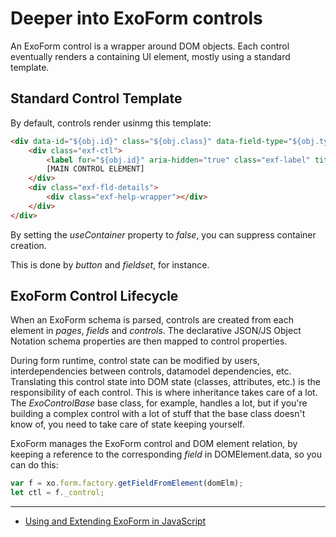 # Deeper into ExoForm controls

An ExoForm control is a wrapper around DOM objects. Each control eventually renders a containing UI element, mostly using a standard template.

## Standard Control Template

By default, controls render usinmg this template:

```html
<div data-id="${obj.id}" class="${obj.class}" data-field-type="${obj.type}">
    <div class="exf-ctl">
        <label for="${obj.id}" aria-hidden="true" class="exf-label" title="${obj.caption}">${obj.caption}</label>
        [MAIN CONTROL ELEMENT]
    </div>
    <div class="exf-fld-details">
        <div class="exf-help-wrapper"></div>
    </div>
</div>
```

By setting the *useContainer* property to *false*, you can suppress container creation.

This is done by *button* and *fieldset*, for instance.

## ExoForm Control Lifecycle

When an ExoForm schema is parsed, controls are created from each element in *pages*, *fields* and *controls*. The declarative JSON/JS Object Notation schema properties are then mapped to control properties.

During form runtime, control state can be modified by users, interdependencies between controls, datamodel dependencies, etc. Translating this control state into DOM state (classes, attributes, etc.) is the responsibility of each control. This is where inheritance takes care of a lot. The *ExoControlBase* base class, for example, handles a lot, but if you're building a complex control with a lot of stuff that the base class doesn't know of, you need to take care of state keeping yourself.

ExoForm manages the ExoForm control and DOM element relation, by keeping a reference to the corresponding *field* in DOMElement.data, so you can do this:

```js
var f = xo.form.factory.getFieldFromElement(domElm);
let ctl = f._control;
```

---

- [Using and Extending ExoForm in JavaScript](./using-xo-javascript.md)
  